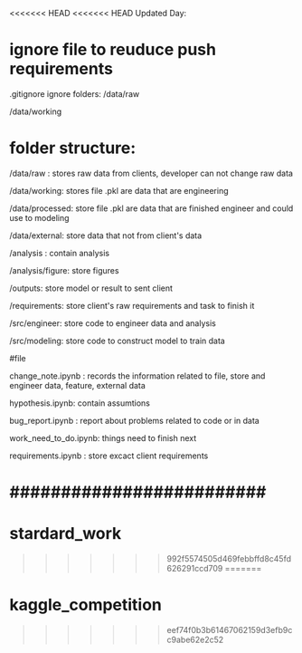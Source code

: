 <<<<<<< HEAD
<<<<<<< HEAD
Updated Day:
# ignore file to reuduce push requirements
.gitignore ignore folders:
/data/raw

/data/working

# folder structure:
/data/raw : stores raw data from clients, developer can not change raw data

/data/working: stores file .pkl are data that are engineering

/data/processed: store file .pkl are data that are finished engineer and could use to modeling

/data/external: store data that not from client's data

/analysis : contain analysis 

/analysis/figure: store figures

/outputs: store model or result to sent client

/requirements: store client's raw requirements and task to finish it

/src/engineer: store code to engineer data and analysis

/src/modeling: store code to construct model to train data

#file 

change_note.ipynb : records the information related to file, store and engineer data, feature, external data

hypothesis.ipynb: contain assumtions

bug_report.ipynb : report about problems related to code or in data

work_need_to_do.ipynb: things need to finish next

requirements.ipynb : store excact client requirements

#########################
=======
# stardard_work
>>>>>>> 992f5574505d469febbffd8c45fd626291ccd709
=======
# kaggle_competition
>>>>>>> eef74f0b3b61467062159d3efb9cc9abe62e2c52
